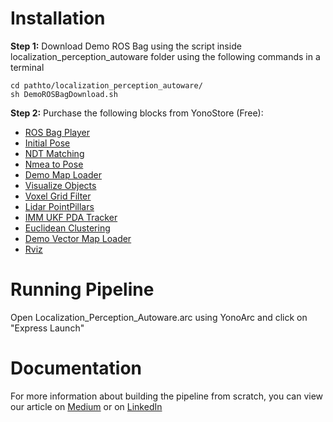 # Installation


**Step 1:** 
Download Demo ROS Bag using the script inside localization_perception_autoware folder using the following commands in a terminal
```
cd pathto/localization_perception_autoware/
sh DemoROSBagDownload.sh
```
**Step 2:** 
Purchase the following blocks from YonoStore (Free):
- [ROS Bag Player](https://store.yonohub.com/product/autoware-ai-rosbag/)
- [Initial Pose](https://store.yonohub.com/product/autoware-ai-initial-pose/)
- [NDT Matching](https://store.yonohub.com/product/autoware-ai-ndt-matching/)
- [Nmea to Pose](https://store.yonohub.com/product/autoware-ai-nmea-to-pose/)
- [Demo Map Loader](https://store.yonohub.com/product/autoware-ai-demo-map-loader/)
- [Visualize Objects](https://store.yonohub.com/product/autoware-ai-visualize-objects/)
- [Voxel Grid Filter](https://store.yonohub.com/product/autoware-ai-voxel-grid-filter/)
- [Lidar PointPillars](https://store.yonohub.com/product/autoware-ai-lidar-point-pillars/)
- [IMM UKF PDA Tracker](https://store.yonohub.com/product/autoware-ai-imm-ukf-pda-tracker/)
- [Euclidean Clustering](https://store.yonohub.com/product/autoware-ai-euclidean-clustering/)
- [Demo Vector Map Loader](https://store.yonohub.com/product/autoware-ai-demo-vector-map-loader/)
- [Rviz](https://store.yonohub.com/product/rviz/)


# Running Pipeline

Open Localization_Perception_Autoware.arc using YonoArc and click on "Express Launch"

# Documentation
For more information about building the pipeline from scratch, you can view our article on [Medium](https://medium.com/yonohub/autoware-o-yonohub-part-2-30c7dac5ac19) or on [LinkedIn](https://www.linkedin.com/pulse/autoware-yonohub-part-2-ahmed-radwan/)
